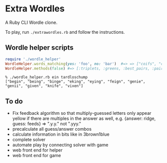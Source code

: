 # Extra Wordles

A Ruby CLI Wordle clone.

To play, run `./extrawordles.rb` and follow the instructions.

## Wordle helper scripts

```ruby
require './wordle_helper'
WordleHelper.words_matching(yes: 'foo', no: 'bar')  #=> => ["coifs", "comfy", "doffs", "felon", ...]
WordleHelper.methods(false) #=> [:triplets, :greens, :best_pairs, :pairs, :words_matching, :words5, :top10, :top15, :remaining_words, :best_next_word, :most_common_characters]
```

```
% ./wordle_helper.rb ein tardloschump
["begin", "being", "binge", "eking", "eying", "feign", "genie", "genii", "given", "knife", "vixen"]
```

## To do

* Fix feedback algorithm so that multiply-guessed letters only appear yellow if there are multiples in the answer as well, e.g. {answer: ridge, guess: feeds} => ".y.y." not ".yyy."
* precalculate all guess/answer combos
* calculate information in bits like in 3brown1blue
* complete solver
* automate play by connecting solver with game
* web front end for helper
* web front end for game
